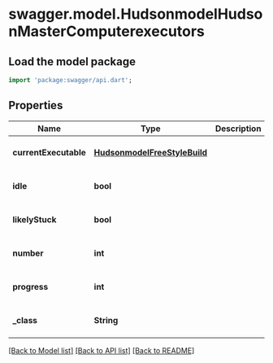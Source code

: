 # swagger.model.HudsonmodelHudsonMasterComputerexecutors

## Load the model package
```dart
import 'package:swagger/api.dart';
```

## Properties
Name | Type | Description | Notes
------------ | ------------- | ------------- | -------------
**currentExecutable** | [**HudsonmodelFreeStyleBuild**](HudsonmodelFreeStyleBuild.md) |  | [optional] [default to null]
**idle** | **bool** |  | [optional] [default to null]
**likelyStuck** | **bool** |  | [optional] [default to null]
**number** | **int** |  | [optional] [default to null]
**progress** | **int** |  | [optional] [default to null]
**_class** | **String** |  | [optional] [default to null]

[[Back to Model list]](../README.md#documentation-for-models) [[Back to API list]](../README.md#documentation-for-api-endpoints) [[Back to README]](../README.md)



